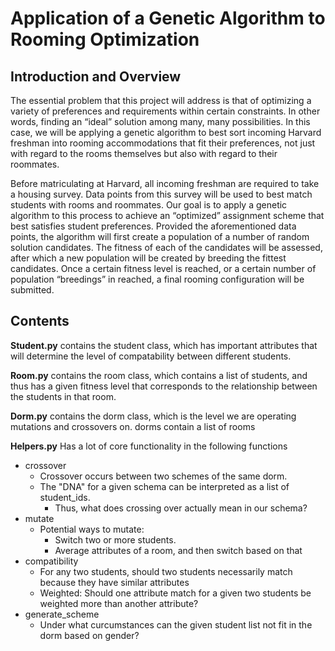 # Application of a Genetic Algorithm to Rooming Optimization

## Introduction and Overview 
The essential problem that this project will address is that of optimizing a variety of preferences and requirements within certain constraints. In other words, finding an “ideal” solution among many, many possibilities. In this case, we will be applying a genetic algorithm to best sort incoming Harvard freshman into rooming accommodations that fit their preferences, not just with regard to the rooms themselves but also with regard to their roommates. 

Before matriculating at Harvard, all incoming freshman are required to take a housing survey. Data points from this survey will be used to best match students with rooms and roommates. Our goal is to apply a genetic algorithm to this process to achieve an “optimized” assignment scheme that best satisfies student preferences. Provided the aforementioned data points, the algorithm will first create a population of a number of random solution candidates. The fitness of each of the candidates will be assessed, after which a new population will be created by breeding the fittest candidates. Once a certain fitness level is reached, or a certain number of population “breedings” in reached, a final rooming configuration will be submitted.

## Contents

**Student.py** contains the student class, which has important attributes that will determine the level of compatability between different students.

**Room.py** contains the room class, which contains a list of students, and thus has a given fitness level that corresponds to the relationship between the students in that room.

**Dorm.py** contains the dorm class, which is the level we are operating mutations and crossovers on. dorms contain a list of rooms

**Helpers.py** Has a lot of core functionality in the following functions
  - crossover
  	- Crossover occurs between two schemes of the same dorm. 
  	- The "DNA" for a given schema can be interpreted as a list of student_ids.
  	  - Thus, what does crossing over actually mean in our schema?
  - mutate
  	- Potential ways to mutate:
  	  - Switch two or more students.
  	  - Average attributes of a room, and then switch based on that
  - compatibility
  	- For any two students, should two students necessarily match because they have similar attributes
  	- Weighted: Should one attribute match for a given two students be weighted more than another attribute?
  - generate_scheme
  	- Under what curcumstances can the given student list not fit in the dorm based on gender?



